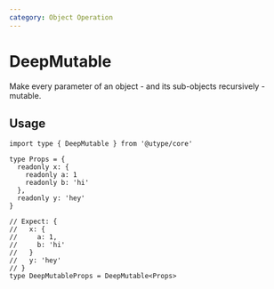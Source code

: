 ```yaml
---
category: Object Operation
---
```


# DeepMutable

<TypeInfo category="Object Operation" />

Make every parameter of an object - and its sub-objects recursively - mutable.

## Usage

```ts{11-17} twoslash
import type { DeepMutable } from '@utype/core'

type Props = {
  readonly x: {
    readonly a: 1
    readonly b: 'hi'
  },
  readonly y: 'hey'
}

// Expect: {
//   x: {
//     a: 1,
//     b: 'hi'
//   }
//   y: 'hey'
// }
type DeepMutableProps = DeepMutable<Props>
```
